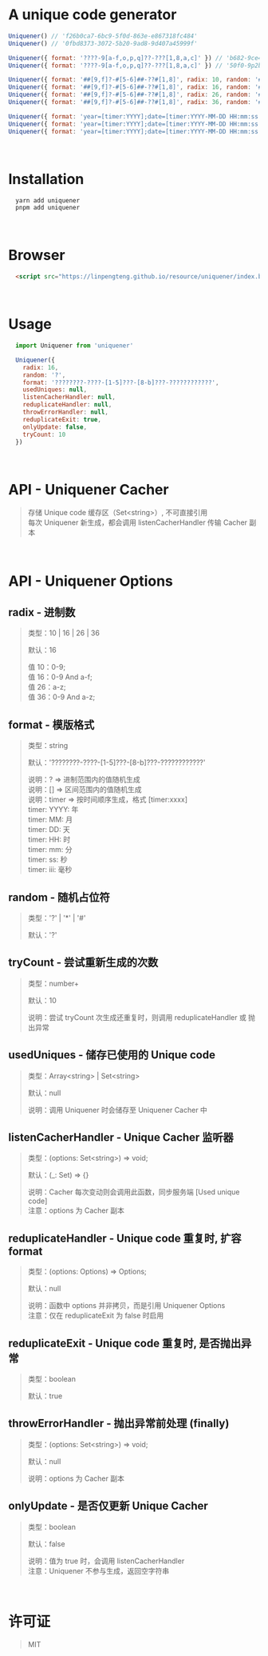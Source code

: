 # A unique code generator

```javascript
Uniquener() // 'f26b0ca7-6bc9-5f0d-863e-e867318fc484'
Uniquener() // '0fbd8373-3072-5b20-9ad8-9d407a45999f'

Uniquener({ format: '????-9[a-f,o,p,q]??-???[1,8,a,c]' }) // 'b682-9ce4-50cc'
Uniquener({ format: '????-9[a-f,o,p,q]??-???[1,8,a,c]' }) // '50f0-9p2b-4421'

Uniquener({ format: '##[9,f]?-#[5-6]##-??#[1,8]', radix: 10, random: '#' }) // '09f?-3621-??21'
Uniquener({ format: '##[9,f]?-#[5-6]##-??#[1,8]', radix: 16, random: '#' }) // '65f?-25f8-??b8'
Uniquener({ format: '##[9,f]?-#[5-6]##-??#[1,8]', radix: 26, random: '#' }) // 'brf?-e5av-??a1'
Uniquener({ format: '##[9,f]?-#[5-6]##-??#[1,8]', radix: 36, random: '#' }) // '9u9?-z6ho-??v1'

Uniquener({ format: 'year=[timer:YYYY];date=[timer:YYYY-MM-DD HH:mm:ss:iii]' }) // 'year=2022;date=2022-11-24 16:24:10:374'
Uniquener({ format: 'year=[timer:YYYY];date=[timer:YYYY-MM-DD HH:mm:ss:iii]' }) // 'year=2022;date=2022-11-24 16:24:41:483'
Uniquener({ format: 'year=[timer:YYYY];date=[timer:YYYY-MM-DD HH:mm:ss:iii]' }) // 'year=2022;date=2022-11-24 16:24:54:744'
```

<br/>

# Installation
```bash
  yarn add uniquener
  pnpm add uniquener
```

<br/>

# Browser
```html
  <script src="https://linpengteng.github.io/resource/uniquener/index.browser.js"></script>
```

<br/>

# Usage
```javascript
  import Uniquener from 'uniquener'

  Uniquener({
    radix: 16,
    random: '?',
    format: '????????-????-[1-5]???-[8-b]???-????????????',
    usedUniques: null,
    listenCacherHandler: null,
    reduplicateHandler: null,
    throwErrorHandler: null,
    reduplicateExit: true,
    onlyUpdate: false,
    tryCount: 10
  })
```

<br/>

# API - Uniquener Cacher
> 存储 Unique code 缓存区（Set\<string\>）, 不可直接引用  
> 每次 Uniquener 新生成，都会调用 listenCacherHandler 传输 Cacher 副本

<br/>

# API - Uniquener Options
## radix - 进制数
> 类型：10 | 16 | 26 | 36
>
> 默认：16
> 
> 值 10：0-9;  
> 值 16：0-9 And a-f;  
> 值 26：a-z;  
> 值 36：0-9 And a-z;

## format - 模版格式
> 类型：string
>
> 默认：'????????-????-[1-5]???-[8-b]???-????????????'
>
> 说明：? => 进制范围内的值随机生成  
> 说明：[] => 区间范围内的值随机生成  
> 说明：timer => 按时间顺序生成，格式 [timer:xxxx]  
> timer: YYYY: 年  
> timer: MM: 月  
> timer: DD: 天  
> timer: HH: 时  
> timer: mm: 分  
> timer: ss: 秒  
> timer: iii: 毫秒  

## random - 随机占位符
> 类型：'?' | '*' | '#'
>
> 默认：'?'

## tryCount - 尝试重新生成的次数
> 类型：number+
>
> 默认：10
>
> 说明：尝试 tryCount 次生成还重复时，则调用 reduplicateHandler 或 抛出异常

## usedUniques - 储存已使用的 Unique code
> 类型：Array\<string> | Set\<string>
>
> 默认：null
>
> 说明：调用 Uniquener 时会储存至 Uniquener Cacher 中

## listenCacherHandler - Unique Cacher 监听器
> 类型：(options: Set\<string>) => void;
>
> 默认：(_: Set<string>) => {}
>
> 说明：Cacher 每次变动则会调用此函数，同步服务端 [Used unique code]  
> 注意：options 为 Cacher 副本

## reduplicateHandler - Unique code 重复时, 扩容 format
> 类型：(options: Options) => Options;
>
> 默认：null
>
> 说明：函数中 options 并非拷贝，而是引用 Uniquener Options  
> 注意：仅在 reduplicateExit 为 false 时启用

## reduplicateExit - Unique code 重复时, 是否抛出异常
> 类型：boolean
>
> 默认：true

## throwErrorHandler - 抛出异常前处理 (finally)
> 类型：(options: Set\<string>) => void;
>
> 默认：null
>
> 说明：options 为 Cacher 副本

## onlyUpdate - 是否仅更新 Unique Cacher
> 类型：boolean
>
> 默认：false
>
> 说明：值为 true 时，会调用 listenCacherHandler  
> 注意：Uniquener 不参与生成，返回空字符串

<br/>

# 许可证
> MIT
